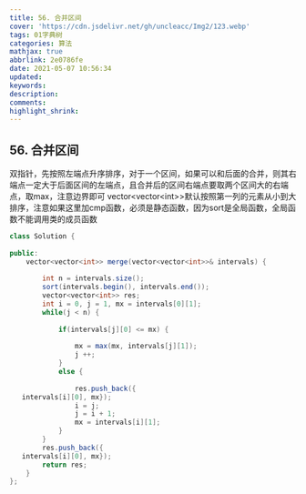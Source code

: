 ```yaml
---
title: 56. 合并区间
cover: 'https://cdn.jsdelivr.net/gh/uncleacc/Img2/123.webp'
tags: 01字典树
categories: 算法
mathjax: true
abbrlink: 2e0786fe
date: 2021-05-07 10:56:34
updated:
keywords:
description:
comments:
highlight_shrink:
---
```



## 56. 合并区间

双指针，先按照左端点升序排序，对于一个区间，如果可以和后面的合并，则其右端点一定大于后面区间的左端点，且合并后的区间右端点要取两个区间大的右端点，取max，注意边界即可 vector&lt;vector&lt;int&gt;&gt;默认按照第一列的元素从小到大排序，注意如果这里加cmp函数，必须是静态函数，因为sort是全局函数，全局函数不能调用类的成员函数

```java
class Solution {
   
public:
    vector<vector<int>> merge(vector<vector<int>>& intervals) {
   
        int n = intervals.size();
        sort(intervals.begin(), intervals.end());
        vector<vector<int>> res;
        int i = 0, j = 1, mx = intervals[0][1];
        while(j < n) {
   
            if(intervals[j][0] <= mx) {
   
                mx = max(mx, intervals[j][1]);
                j ++;
            }
            else {
   
                res.push_back({
   intervals[i][0], mx});
                i = j;
                j = i + 1;
                mx = intervals[i][1];
            }
        }
        res.push_back({
   intervals[i][0], mx});
        return res;
    }
};
```

